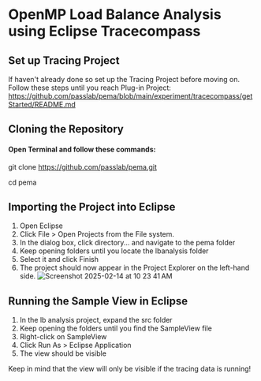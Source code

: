 # OpenMP Load Balance Analysis using Eclipse Tracecompass

## Set up Tracing Project
If haven't already done so set up the Tracing Project before moving on.
Follow these steps until you reach Plug-in Project: https://github.com/passlab/pema/blob/main/experiment/tracecompass/getStarted/README.md

## Cloning the Repository
#### Open Terminal and follow these commands:

git clone https://github.com/passlab/pema.git

cd pema

## Importing the Project into Eclipse
1. Open Eclipse
2. Click File > Open Projects from the File system.
3. In the dialog box, click directory... and navigate to the pema folder
4. Keep opening folders until you locate the lbanalysis folder
5. Select it and click Finish
6. The project should now appear in the Project Explorer on the left-hand side.
![Screenshot 2025-02-14 at 10 23 41 AM](https://github.com/user-attachments/assets/60dde19d-4435-41eb-9b87-c4839f8b8b15)

## Running the Sample View in Eclipse
1. In the lb analysis project, expand the src folder
2. Keep opening the folders until you find the SampleView file
3. Right-click on SampleView
4. Click Run As > Eclipse Application
5. The view should be visible 


Keep in mind that the view will only be visible if the tracing data is running!

